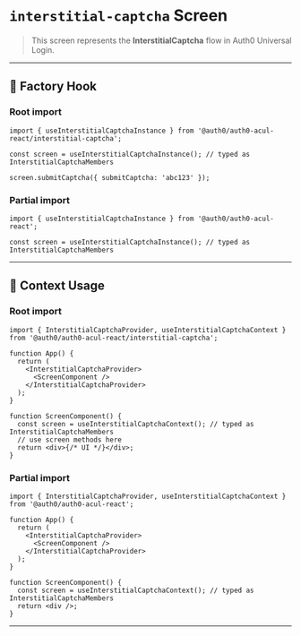 # `interstitial-captcha` Screen

> This screen represents the **InterstitialCaptcha** flow in Auth0 Universal Login.

---

## 🔹 Factory Hook
### Root import
```tsx
import { useInterstitialCaptchaInstance } from '@auth0/auth0-acul-react/interstitial-captcha';

const screen = useInterstitialCaptchaInstance(); // typed as InterstitialCaptchaMembers

screen.submitCaptcha({ submitCaptcha: 'abc123' });
```

### Partial import
```tsx
import { useInterstitialCaptchaInstance } from '@auth0/auth0-acul-react';

const screen = useInterstitialCaptchaInstance(); // typed as InterstitialCaptchaMembers
```

---

## 🔹 Context Usage

### Root import
```tsx
import { InterstitialCaptchaProvider, useInterstitialCaptchaContext } from '@auth0/auth0-acul-react/interstitial-captcha';

function App() {
  return (
    <InterstitialCaptchaProvider>
      <ScreenComponent />
    </InterstitialCaptchaProvider>
  );
}

function ScreenComponent() {
  const screen = useInterstitialCaptchaContext(); // typed as InterstitialCaptchaMembers
  // use screen methods here
  return <div>{/* UI */}</div>;
}
```


### Partial import
```tsx
import { InterstitialCaptchaProvider, useInterstitialCaptchaContext } from '@auth0/auth0-acul-react';

function App() {
  return (
    <InterstitialCaptchaProvider>
      <ScreenComponent />
    </InterstitialCaptchaProvider>
  );
}

function ScreenComponent() {
  const screen = useInterstitialCaptchaContext(); // typed as InterstitialCaptchaMembers
  return <div />;
}
```

---
